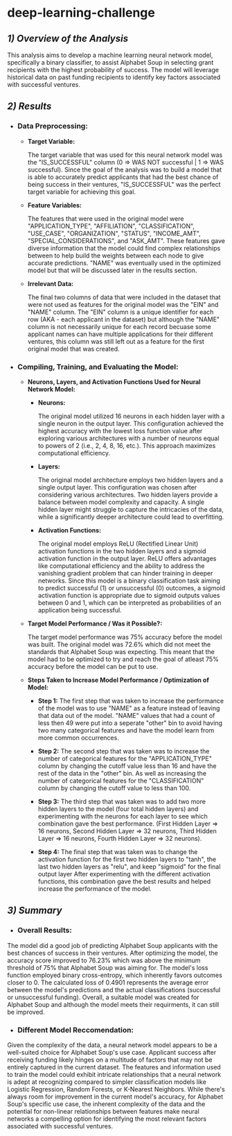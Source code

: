 # **deep-learning-challenge**


## *1) Overview of the Analysis*
This analysis aims to develop a machine learning neural network model, specifically a binary classifier, to assist Alphabet Soup in selecting grant recipients with the highest probability of success. The model will leverage historical data on past funding recipients to identify key factors associated with successful ventures. 


## *2) Results*

* ### **Data Preprocessing:**

    * **Target Variable:** 

        The target variable that was used for this neural network model was the "IS_SUCCESSFUL" column (0 => WAS NOT successful | 1 => WAS successful). Since the goal of the analysis was to build a model that is able to accurately predict applicants that had the best chance of being success in their ventures, "IS_SUCCESSFUL" was the perfect target variable for achieving this goal. 

    * **Feature Variables:** 

        The features that were used in the original model were "APPLICATION_TYPE", "AFFILIATION", "CLASSIFICATION", "USE_CASE", "ORGANIZATION", "STATUS", "INCOME_AMT", "SPECIAL_CONSIDERATIONS", and "ASK_AMT". These features gave diverse information that the model could find complex relationships between to help build the weights between each node to give accurate predictions. "NAME" was eventually used in the optimized model but that will be discussed later in the results section. 

    * **Irrelevant Data:**

        The final two columns of data that were included in the dataset that were not used as features for the original model was the "EIN" and "NAME" column. The "EIN" column is a unique identifier for each row (AKA - each applicant in the dataset) but although the "NAME" column is not necessarily unique for each record becuase some applicant names can have multiple applications for their different ventures, this column was still left out as a feature for the first original model that was created. 

* ### **Compiling, Training, and Evaluating the Model:**

    * **Neurons, Layers, and Activation Functions Used for Neural Network Model:**
        
        * **Neurons:**

            The original model utilized 16 neurons in each hidden layer with a single neuron in the output layer. This configuration achieved the highest accuracy with the lowest loss function value after exploring various architectures with a number of neurons equal to powers of 2 (i.e., 2, 4, 8, 16, etc.).  This approach maximizes computational efficiency.

        * **Layers:**

            The original model architecture employs two hidden layers and a single output layer. This configuration was chosen after considering various architectures. Two hidden layers provide a balance between model complexity and capacity. A single hidden layer might struggle to capture the intricacies of the data, while a significantly deeper architecture could lead to overfitting.

        * **Activation Functions:**

            The original model employs ReLU (Rectified Linear Unit) activation functions in the two hidden layers and a sigmoid activation function in the output layer. ReLU offers advantages like computational efficiency and the ability to address the vanishing gradient problem that can hinder training in deeper networks. Since this model is a binary classification task aiming to predict successful (1) or unsuccessful (0) outcomes, a sigmoid activation function is appropriate due to sigmoid outputs values between 0 and 1, which can be interpreted as probabilities of an application being successful.

    * **Target Model Performance / Was it Possible?:**

        The target model performance was 75% accuracy before the model was built. The original model was 72.6% which did not meet the standards that Alphabet Soup was expecting. This meant that the model had to be optimized to try and reach the goal of atleast 75% accuracy before the model can be put to use. 


    * **Steps Taken to Increase Model Performance / Optimization of Model:**

        * **Step 1:** The first step that was taken to increase the performance of the model was to use "NAME" as a feature instead of leaving that data out of the model. "NAME" values that had a count of less then 49 were put into a seperate "other" bin to avoid having two many categorical features and have the model learn from more common occurrences. 


        * **Step 2:** The second step that was taken was to increase the number of categorical features for the "APPLICATION_TYPE" column by changing the cutoff value less than 16 and have the rest of the data in the "other" bin. As well as increasing the number of categorical features for the "CLASSIFICATION" column by changing the cutoff value to less than 100. 


        * **Step 3:** The third step that was taken was to add two more hidden layers to the model (four total hidden layers) and experimenting with the neurons for each layer to see which combination gave the best performance. (First Hidden Layer => 16 neurons, Second Hidden Layer => 32 neurons, Third Hidden Layer => 16 neurons, Fourth Hidden Layer => 32 neurons). 


        * **Step 4:** The final step that was taken was to change the activation function for the first two hidden layers to "tanh", the last two hidden layers as "relu", and keep "sigmoid" for the final output layer After experimenting with the different activation functions, this combination gave the best results and helped increase the performance of the model. 






## *3) Summary*

* ### **Overall Results:**
The model did a good job of predicting Alphabet Soup applicants with the best chances of success in their ventures. After optimizing the model, the accuracy score improved to 76.23% which was above the minimum threshold of 75% that Alphabet Soup was aiming for. The model's loss function employed binary cross-entropy, which inherently favors outcomes closer to 0. The calculated loss of 0.4901 represents the average error between the model's predictions and the actual classifications (successful or unsuccessful funding). Overall, a suitable model was created for Alphabet Soup and although the model meets their requirments, it can still be improved. 



* ### **Different Model Reccomendation:**
Given the complexity of the data, a neural network model appears to be a well-suited choice for Alphabet Soup's use case. Applicant success after receiving funding likely hinges on a multitude of factors that may not be entirely captured in the current dataset. The features and information used to train the model could exhibit intricate relationships that a neural network is adept at recognizing compared to simpler classification models like Logistic Regression, Random Forests, or K-Nearest Neighbors. While there's always room for improvement in the current model's accuracy, for Alphabet Soup's specific use case, the inherent complexity of the data and the potential for non-linear relationships between features make neural networks a compelling option for identifying the most relevant factors associated with successful ventures.